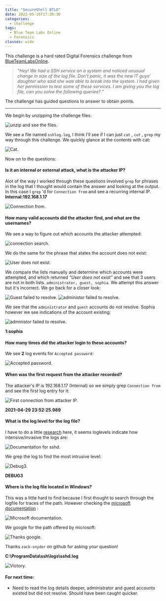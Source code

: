 ```yaml
---
title: "SecureShell BTLO"
date: 2022-05-16T17:30:30
categories:
  - challenge
tags:
  - Blue Team Labs Online
  - Forensics
classes: wide
---
```

This challenge is a hard rated Digital Forensics challenge from [BlueTeamLabsOnline](https://blueteamlabs.online/home/challenge/17).

>*"Hey! We had a SSH service on a system and noticed unusual change in size of the log file. Don’t panic, it was the new IT guys’ daughter who said she was able to break into the system. I had given her permission to test some of these services. I am giving you the log file, can you solve the following queries? "*

The challenge has guided questions to answer to obtain points.

---
We begin by unzipping the challenge files:

<img src="/assets/images/SecureShell/sh0.PNG" alt="unzip and see the files.">

We see a file named `sshlog.log`, I think I'll see if I can just `cat` , `cut` , `grep` my way through this challenge. We quickly glance at the contents with cat:

<img src="/assets/images/SecureShell/sh1.PNG" alt="Cat.">

Now on to the questions:

<h4>Is it an internal or external attack, what is the attacker IP? </h4>

Alot of the way I worked through these questions involved `grep` for phrases in the log that I thought would contain the answer and looking at the output. In this case I `grep` 'd for `Connection from` and see a recurring internal IP. **Internal:192.168.1.17**

<img src="/assets/images/SecureShell/sh2.PNG" alt="Connection from.">

<h4>How many valid accounts did the attacker find, and what are the usernames?</h4>

We see a way to figure out which accounts the attacker attempted:

<img src="/assets/images/SecureShell/sh3.PNG" alt="connection search.">

We do the same for the phrase that states the account does not exist:

<img src="/assets/images/SecureShell/sh4.PNG" alt="User does not exist.">

We compare the lists manually and determine which accounts were attempted, and which returned *"User does not exist"* and see that 3 users are not in both lists. `administrator, guest, sophia`. We attempt this answer but it's incorrect. We go back for a closer look:

<img src="/assets/images/SecureShell/sh5.PNG" alt="Guest failed to resolve.">
<img src="/assets/images/SecureShell/sh6.PNG" alt="administor failed to resolve.">

We see that the `administrator` and `guest` accounts do not resolve. Sophia however we see indications of the account existing:

<img src="/assets/images/SecureShell/sh7.PNG" alt="administor failed to resolve.">

**1:sophia**

<h4>How many times did the attacker login to these accounts?</h4>

We see **2** log events for `Accepted password`: 

<img src="/assets/images/SecureShell/sh8.PNG" alt="Accepted password.">

<h4>When was the first request from the attacker recorded?</h4>

The attacker's IP is 192.168.1.17 (Internal) so we simply grep `Connection from` and see the first log entry for it: 

<img src="/assets/images/SecureShell/sh9.PNG" alt="First connection from attacker IP.">

**2021-04-29 23:52:25.989**

<h4>What is the log level for the log file?</h4>

I have to do a little [research](https://www.freebsd.org/cgi/man.cgi?sshd_config(5)) here, it seems loglevels indicate how intensive/invasive the logs are:

<img src="/assets/images/SecureShell/sh10.PNG" alt="Documentation for sshd.">

We grep the log to find the most intrusive level:

<img src="/assets/images/SecureShell/sh11.PNG" alt="Debug3.">

**DEBUG3**

<h4>Where is the log file located in Windows?</h4>

This was a little hard to find because I first thought to search through the logfile for traces of the path. However checking the [microsoft documentation](https://docs.microsoft.com/en-us/windows-server/administration/openssh/openssh_server_configuration) :

<img src="/assets/images/SecureShell/sh12.PNG" alt="Microsoft documentation.">

We google for the path offered by microsoft:

<img src="/assets/images/SecureShell/sh13.PNG" alt="Thanks google.">

Thanks `zack-snyder` on github for asking your question!

**C:\ProgramData\ssh\logs\sshd.log**


<img src="/assets/images/SecureShell/sh14.PNG" alt="Victory.">

<h4>For next time:</h4>

- Need to read the log details deeper, administrator and guest accounts existed but did not resolve. Should have been caught quicker. 



